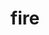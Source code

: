 ---
layout: playlist
title: fire
section: College
embed: '<iframe class="playlist" src="about:blank" data-src="https://open.spotify.com/embed/playlist/2fFfZ34Qvc3THLCuvjvQYP" width="300" height="380" frameborder="0" allowtransparency="true" allow="encrypted-media"></iframe>'
story: freshman spring
order: 3
---
